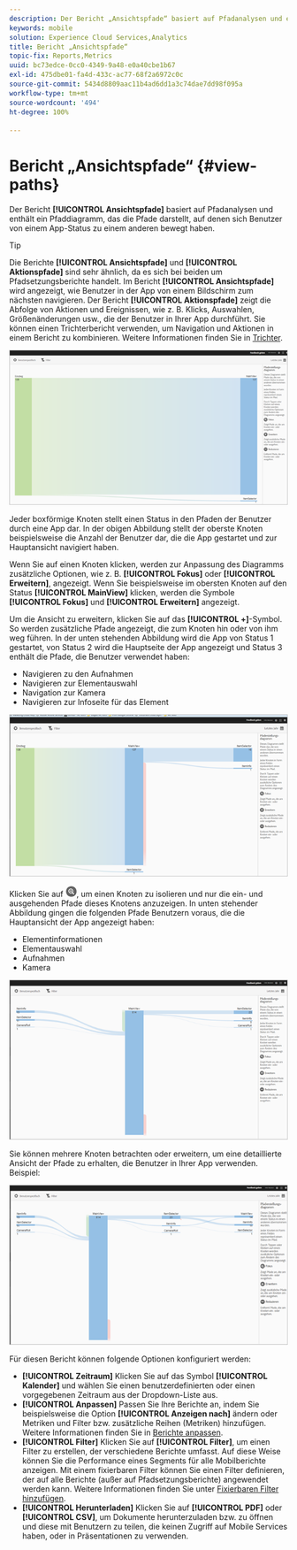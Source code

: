 ```yaml
---
description: Der Bericht „Ansichtspfade“ basiert auf Pfadanalysen und enthält ein Pfaddiagramm, das die Pfade darstellt, auf denen sich Benutzer von einem App-Status zu einem anderen bewegt haben.
keywords: mobile
solution: Experience Cloud Services,Analytics
title: Bericht „Ansichtspfade“
topic-fix: Reports,Metrics
uuid: bc73edce-0cc0-4349-9a48-e0a40cbe1b67
exl-id: 475dbe01-fa4d-433c-ac77-68f2a6972c0c
source-git-commit: 5434d8809aac11b4ad6dd1a3c74dae7dd98f095a
workflow-type: tm+mt
source-wordcount: '494'
ht-degree: 100%

---
```


# Bericht „Ansichtspfade“ {#view-paths}

Der Bericht **[!UICONTROL Ansichtspfade]** basiert auf Pfadanalysen und enthält ein Pfaddiagramm, das die Pfade darstellt, auf denen sich Benutzer von einem App-Status zu einem anderen bewegt haben.

>[!TIP]
>
>Die Berichte **[!UICONTROL Ansichtspfade]** und **[!UICONTROL Aktionspfade]** sind sehr ähnlich, da es sich bei beiden um Pfadsetzungsberichte handelt. Im Bericht **[!UICONTROL Ansichtspfade]** wird angezeigt, wie Benutzer in der App von einem Bildschirm zum nächsten navigieren. Der Bericht **[!UICONTROL Aktionspfade]** zeigt die Abfolge von Aktionen und Ereignissen, wie z. B. Klicks, Auswahlen, Größenänderungen usw., die der Benutzer in Ihrer App durchführt. Sie können einen Trichterbericht verwenden, um Navigation und Aktionen in einem Bericht zu kombinieren. Weitere Informationen finden Sie in [Trichter](/help/using/usage/reports-funnel.md).

![Ansichtspfade](assets/view_paths.png)

Jeder boxförmige Knoten stellt einen Status in den Pfaden der Benutzer durch eine App dar. In der obigen Abbildung stellt der oberste Knoten beispielsweise die Anzahl der Benutzer dar, die die App gestartet und zur Hauptansicht navigiert haben.

Wenn Sie auf einen Knoten klicken, werden zur Anpassung des Diagramms zusätzliche Optionen, wie z. B. **[!UICONTROL Fokus]** oder **[!UICONTROL Erweitern]**, angezeigt. Wenn Sie beispielsweise im obersten Knoten auf den Status **[!UICONTROL MainView]** klicken, werden die Symbole **[!UICONTROL Fokus]** und **[!UICONTROL Erweitern]** angezeigt.

Um die Ansicht zu erweitern, klicken Sie auf das **[!UICONTROL +]**-Symbol. So werden zusätzliche Pfade angezeigt, die zum Knoten hin oder von ihm weg führen. In der unten stehenden Abbildung wird die App von Status 1 gestartet, von Status 2 wird die Hauptseite der App angezeigt und Status 3 enthält die Pfade, die Benutzer verwendet haben:

* Navigieren zu den Aufnahmen
* Navigieren zur Elementauswahl
* Navigation zur Kamera
* Navigieren zur Infoseite für das Element

![](assets/view_paths_expand.png)

Klicken Sie auf ![Fokussymbol](assets/icon_focus.png), um einen Knoten zu isolieren und nur die ein- und ausgehenden Pfade dieses Knotens anzuzeigen. In unten stehender Abbildung gingen die folgenden Pfade Benutzern voraus, die die Hauptansicht der App angezeigt haben:

* Elementinformationen
* Elementauswahl
* Aufnahmen
* Kamera

![Ansichtspfad – Fokus](assets/view_paths_focus.png)

Sie können mehrere Knoten betrachten oder erweitern, um eine detaillierte Ansicht der Pfade zu erhalten, die Benutzer in Ihrer App verwenden. Beispiel:

![Ansichtspfad – Mehrere](assets/view_paths_mult.png)

Für diesen Bericht können folgende Optionen konfiguriert werden:

* **[!UICONTROL Zeitraum]**
Klicken Sie auf das Symbol **[!UICONTROL Kalender]** und wählen Sie einen benutzerdefinierten oder einen vorgegebenen Zeitraum aus der Dropdown-Liste aus.
* **[!UICONTROL Anpassen]**
Passen Sie Ihre Berichte an, indem Sie beispielsweise die Option **[!UICONTROL Anzeigen nach]** ändern oder Metriken und Filter bzw. zusätzliche Reihen (Metriken) hinzufügen. Weitere Informationen finden Sie in [Berichte anpassen](/help/using/usage/reports-customize/reports-customize.md).
* **[!UICONTROL Filter]**
Klicken Sie auf **[!UICONTROL Filter]**, um einen Filter zu erstellen, der verschiedene Berichte umfasst. Auf diese Weise können Sie die Performance eines Segments für alle Mobilberichte anzeigen. Mit einem fixierbaren Filter können Sie einen Filter definieren, der auf alle Berichte (außer auf Pfadsetzungsberichte) angewendet werden kann. Weitere Informationen finden Sie unter [Fixierbaren Filter hinzufügen](/help/using/usage/reports-customize/t-sticky-filter.md).
* **[!UICONTROL Herunterladen]**
Klicken Sie auf **[!UICONTROL PDF]** oder **[!UICONTROL CSV]**, um Dokumente herunterzuladen bzw. zu öffnen und diese mit Benutzern zu teilen, die keinen Zugriff auf Mobile Services haben, oder in Präsentationen zu verwenden.
